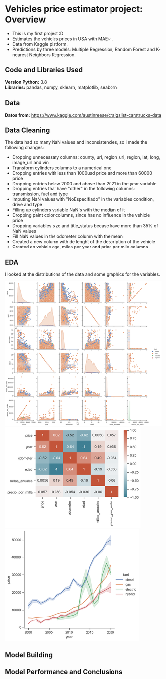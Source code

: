 # Vehicles price estimator project: Overview
* This is my first project :D
* Estimates the vehicles prices in USA with MAE~ .
* Data from Kaggle platform.
* Predictions by three models: Multiple Regression, Random Forest and K-nearest Neighbors Regression.

## Code and Libraries Used
**Version Python:** 3.8  
**Libraries:** pandas, numpy, sklearn, matplotlib, seaborn

## Data
**Datos from:** https://www.kaggle.com/austinreese/craigslist-carstrucks-data

## Data Cleaning
The data had so many NaN values and inconsistencies, so i made the following changes:
* Dropping unnecessary columns: county, url, region_url, region, lat, long, image_url and vin
* Transform cylinders columns to a numerical one
* Dropping entries with less than 1000usd price and more than 60000 price
* Dropping entries below 2000 and above than 2021 in the year variable
* Dropping entries that have "other" in the following columns: transmission, fuel and type
* Imputing NaN values with "NoEspecifiado" in the variables condition, drive and type
* Filling up cylinders variable NaN's with the median of it
* Dropping paint color columns, since has no influence in the vehicle price
* Dropping variables size and title_status becase have more than 35% of NaN values
* Fill NaN values in the odometer column with the mean
* Created a new column with de lenght of the description of the vehicle
* Created an vehicle age, miles per year and price per mile columns 

## EDA
I looked at the distributions of the data and some graphics for the variables.

![](https://github.com/Mopazob/vehiculos_proy/blob/main/images/1.png)
![](https://github.com/Mopazob/vehiculos_proy/blob/main/images/2.png)
![](https://github.com/Mopazob/vehiculos_proy/blob/main/images/year.price.fuel.png)



## Model Building

## Model Performance and Conclusions
